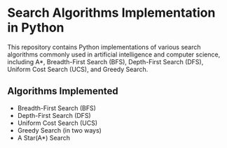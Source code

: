 # Search Algorithms Implementation in Python

This repository contains Python implementations of various search algorithms commonly used in artificial intelligence and computer science, including A\*, Breadth-First Search (BFS), Depth-First Search (DFS), Uniform Cost Search (UCS), and Greedy Search.

## Algorithms Implemented

- Breadth-First Search (BFS)
- Depth-First Search (DFS)
- Uniform Cost Search (UCS)
- Greedy Search (in two ways)
- A Star(A*) Search
